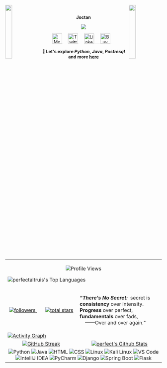 <img align="left" src="https://user-images.githubusercontent.com/65187002/144930161-2f783401-8d27-4fdf-a2f7-cc0ba32f1f1f.gif" width="21%" style="display:inline;"><img align="right" src="https://user-images.githubusercontent.com/65187002/144930161-2f783401-8d27-4fdf-a2f7-cc0ba32f1f1f.gif" width="21%" style="display:inline;">
<br>

<p style: align="center"><strong>Joctan</strong></p>
<p align="center">
<!-- Typing SVG by perfectaltruis -->
    <a href="https://github.com/perfectaltruis/readme-typing-svg">
        <img src="https://readme-typing-svg.demolab.com/?lines=Student%20:%20Bachelor%20of%20Cybersecurity;Java%20and%20Python%20Programmer;Spring%20Boot%20and%20Django%20Developer;1%20Year%20of%20Coding%20Experience; Writer%20On%20Medium%20;&font=Raleway&size=20&center=true&width=800&height=70&duration=8000&color=1abc9c&vCenter=true&pause=2000&size=32" />
    </a>
<!-- Social icons section -->
	<p align="center">
  <!-- MEDIUM PROFILE -->
  <a href="https://medium.com/@intuitivers" alt="Medium" title="Medium">
    <img width="32px" src="https://img.icons8.com/color/344/medium-monogram--v1.png" alt="Medium"/>
  </a> &#8287;&#8287;&#8287;

  <!-- TWITTER PROFILE -->
  <a href="https://twitter.com/perfectaltruis" alt="Twitter" title="Twitter">
    <img width="32px" src="https://img.icons8.com/color/344/twitter.png" alt="Twitter"/>
  </a> &#8287;&#8287;&#8287;

  <!-- LINKEDIN PROFILE -->
  <a href="https://www.linkedin.com/in/btlo/" alt="LinkedIn" title="LinkedIn">
    <img width="32px" src="https://img.icons8.com/color/344/linkedin.png" alt="LinkedIn"/
  </a> &#8287;&#8287;&#8287;

  <!-- BUY ME A COFFEE PROFILE -->
  <a href="https://buymeacoffee.com/perfectaltruis" alt="Buy Me A Coffee" title="Buy Me A Coffee">
    <img width="32px" src="https://img.icons8.com/color/344/coffee.png" alt="Buy Me A Coffee"/>
  </a> &#8287;&#8287;&#8287;
</p>

<div align="center" style="font-weight: bold;">
    💬 Let's explore 
    <b><i>Python</i></b>, 
    <b><i>Java</i></b>, 
    <b><i>Postresql</i></b> 
    and more <a href="https://twitter.com/perfectaltruis">here</a>
</div>
<br>







<table>
  <tr>
    <td colspan="2">
      <p id="header" align="center">
        <img src="https://komarev.com/ghpvc/?username=perfectaltruis&style=for-the-badge&color=orange" alt="Profile Views"/>
      </p>
      <p><img alt="perfectaltruis's Top Languages" src="https://denvercoder1-github-readme-stats.vercel.app/api/top-langs/?username=perfectaltruis&langs_count=8&layout=compact&theme=react&hide_border=true&bg_color=1F222E&title_color=F85D7F&icon_color=F8D866"/></p>
    </td>
  </tr>

  <tr>
    <td align="center">
      <a href="https://github.com/perfectaltruis?tab=followers">
        <img alt="followers" title="Follow me on Github" src="https://custom-icon-badges.demolab.com/github/followers/perfectaltruis?color=236ad3&labelColor=1155ba&style=for-the-badge&logo=person-add&label=Follow&logoColor=white"/>
      </a>
      &#8287;&#8287;&#8287;&#8287;&#8287;
      <a href="https://github.com/perfectaltruis?tab=repositories&sort=stargazers">
        <img alt="total stars" title="Total stars on GitHub" src="https://custom-icon-badges.demolab.com/github/stars/perfectaltruis?color=55960c&style=for-the-badge&labelColor=488207&logo=star"/>
      </a>
    </td>
	  <td>
<p><strong><i>"There's No Secret:</i></strong> &nbsp;secret is<br> <strong>consistency</strong> over intensity. <br><strong>Progress</strong> over perfect, <br><strong>fundamentals</strong> over fads, <br> &nbsp; &nbsp;  ——Over and over again."
      </p>
	  </td>
  </tr>

  <tr>
    <td colspan="2">
      <a href="https://github.com/perfectaltruis">
        <img src="https://github-readme-activity-graph.vercel.app/graph?username=perfectaltruis&bg_color=1F222E&hide_border=true&point=F85D7F&line=007FFF&area=true&area_color=007FFF&title_color=FFF&color=fff" alt="Activity Graph"/>
      </a>
    </td>
  </tr>

  <tr>
    <td align="center">
      <a href="https://github.com/perfectaltruis">
        <img src="http://github-readme-streak-stats.herokuapp.com?user=perfectaltruis&theme=dark" alt="GitHub Streak"/>
      </a>
    </td>
    <td align="center">
      <a href="https://github.com/perfectaltruis">
        <img alt="perfect's Github Stats" src="https://github-readme-stats.vercel.app/api?username=perfectaltruis&show_icons=true&theme=dark#gh-dark-mode-only"/>
      </a>
    </td>
  </tr>

  <tr>
    <td colspan="2" align="center">
      <!-- Icons for Technologies -->
      <img src="https://img.icons8.com/color/48/000000/python.png" alt="Python" title="Python"/>
      <img src="https://img.icons8.com/color/48/000000/java-coffee-cup-logo.png" alt="Java" title="Java"/>
      <img src="https://img.icons8.com/color/48/000000/html-5.png" alt="HTML" title="HTML"/>
      <img src="https://img.icons8.com/color/48/000000/css3.png" alt="CSS" title="CSS"/>
      <img src="https://img.icons8.com/color/48/000000/linux.png" alt="Linux" title="Linux"/>
      <img src="https://img.icons8.com/color/48/000000/kali-linux.png" alt="Kali Linux" title="Kali Linux"/>
      <img src="https://img.icons8.com/color/48/000000/visual-studio-code-2019.png" alt="VS Code" title="VS Code"/>
      <img src="https://img.icons8.com/color/48/000000/intellij-idea.png" alt="IntelliJ IDEA" title="IntelliJ IDEA"/>
      <img src="https://img.icons8.com/color/48/000000/pycharm.png" alt="PyCharm" title="PyCharm"/>
      <img src="https://img.icons8.com/color/48/000000/django.png" alt="Django" title="Django"/>
      <img src="https://img.icons8.com/color/48/000000/spring-logo.png" alt="Spring Boot" title="Spring Boot"/>
      <img src="https://img.icons8.com/fluency/48/000000/flask.png" alt="Flask" title="Flask"/>
    </td>
  </tr>
</table>
